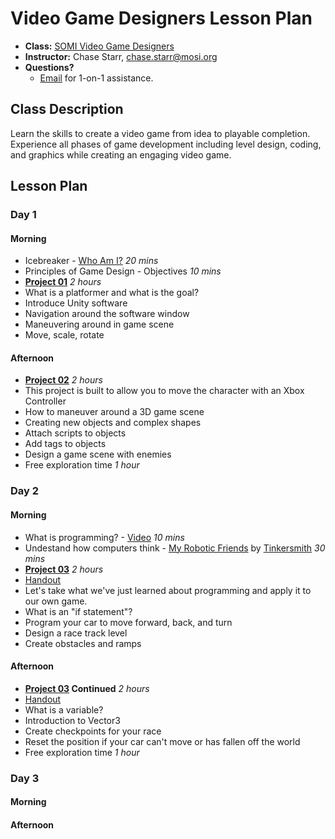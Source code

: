 # Video Game Designers Lesson Plan

* **Class:** [SOMI Video Game Designers](http://www.campfun.org/scoumoin.html)
* **Instructor:** Chase Starr, [chase.starr@mosi.org](mailto:chase.starr@mosi.org)
* **Questions?**
  * [Email](mailto:chase.starr@mosi.org) for 1-on-1 assistance.

## Class Description
Learn the skills to create a video game from idea to playable completion. Experience all phases of game development including level design, coding, and graphics while creating an engaging video game.

## Lesson Plan
### Day 1
#### Morning
* Icebreaker - [Who Am I?](http://www.icebreakers.ws/medium-group/who-am-i.html) *20 mins*
* Principles of Game Design - Objectives *10 mins*
* **[Project 01](https://github.com/mositech/videoGameDesigners/tree/master/01_Platformer)** *2 hours*
 * What is a platformer and what is the goal?
 * Introduce Unity software
 * Navigation around the software window
 * Maneuvering around in game scene
 * Move, scale, rotate

#### Afternoon
* **[Project 02](https://github.com/mositech/videoGameDesigners/tree/master/02_XboxController)** *2 hours*
 * This project is built to allow you to move the character with an Xbox Controller
 * How to maneuver around a 3D game scene
 * Creating new objects and complex shapes
 * Attach scripts to objects
 * Add tags to objects
 * Design a game scene with enemies
* Free exploration time *1 hour* 
 
### Day 2
#### Morning
* What is programming? - [Video](https://www.youtube.com/watch?v=z06QR-tz1_o) *10 mins*
* Undestand how computers think - [My Robotic Friends](https://csedweek.org/files/CSEDrobotics.pdf) by [Tinkersmith](http://thinkersmith.org/) *30 mins*
* **[Project 03](https://github.com/mositech/videoGameDesigners/tree/master/03_CarRace)** *2 hours*
 * [Handout](https://github.com/mositech/videoGameDesigners/blob/master/Handouts/Project03_Car%20Script%20Handout.docx)
 * Let's take what we've just learned about programming and apply it to our own game.
 * What is an "if statement"?
 * Program your car to move forward, back, and turn
 * Design a race track level
 * Create obstacles and ramps

#### Afternoon
* **[Project 03](https://github.com/mositech/videoGameDesigners/tree/master/03_CarRace) Continued** *2 hours*
 * [Handout](https://github.com/mositech/videoGameDesigners/blob/master/Handouts/Project03_Parkour%20Car%20Handout.docx)
 * What is a variable? 
 * Introduction to Vector3
 * Create checkpoints for your race
 * Reset the position if your car can't move or has fallen off the world
* Free exploration time *1 hour* 

### Day 3
#### Morning

#### Afternoon

